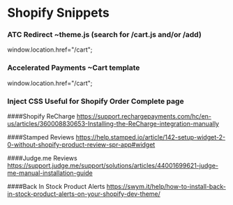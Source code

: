 # **Shopify Snippets**

### **ATC Redirect** ~theme.js (search for /cart.js and/or /add)
window.location.href="/cart";

### **Accelerated Payments** ~Cart template
window.location.href="/cart";

### **Inject CSS** Useful for Shopify Order Complete page
<script>
  var styles = `.class { property: value;}`

  var styleSheet = document.createElement("style")
  styleSheet.type = "text/css"
  styleSheet.innerText = styles
  document.head.appendChild(styleSheet)
</script>


####Shopify ReCharge
https://support.rechargepayments.com/hc/en-us/articles/360008830653-Installing-the-ReCharge-integration-manually

####Stamped Reviews
https://help.stamped.io/article/142-setup-widget-2-0-without-shopify-product-review-spr-app#widget

####Judge.me Reviews
https://support.judge.me/support/solutions/articles/44001699621-judge-me-manual-installation-guide

####Back In Stock Product Alerts
https://swym.it/help/how-to-install-back-in-stock-product-alerts-on-your-shopify-dev-theme/
